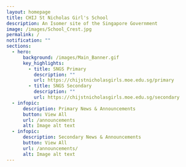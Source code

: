 ```yaml
---
layout: homepage
title: CHIJ St Nicholas Girl's School
description: An Isomer site of the Singapore Government
image: /images/School_Crest.jpg
permalink: /
notification: ""
sections:
  - hero:
      background: /images/Main_Banner.gif
      key_highlights:
        - title: SNGS Primary
          description: ""
          url: https://chijstnicholasgirls.moe.edu.sg/primary
        - title: SNGS Secondary
          description: ""
          url: https://chijstnicholasgirls.moe.edu.sg/secondary
  - infopic:
      description: Primary News & Announcements
      button: View All
      url: /announcements
      alt: Image alt text
  - infopic:
      description: Secondary News & Announcements
      button: View All
      url: /announcements/
      alt: Image alt text
---
```

